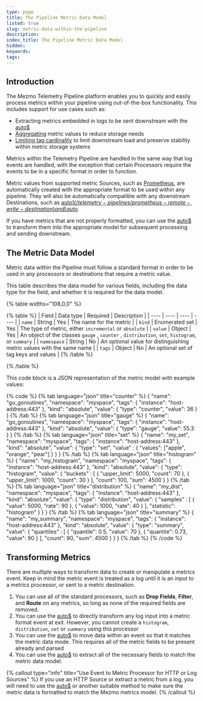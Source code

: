 ```yaml
---
type: page
title: The Pipeline Metric Data Model
listed: true
slug: metric-data-within-the-pipeline
description: 
index_title: The Pipeline Metric Data Model
hidden: 
keywords: 
tags: 
---
```



## Introduction

The Mezmo Telemetry Pipeline platform enables you to quickly and easily process metrics within your pipeline using out-of-the-box functionality. This includes support for use cases such as:

- Extracting metrics embedded in logs to be sent downstream with the [auto$](/telemetry-pipelines/parse-processor)
- [Aggregating](/telemetry-pipelines/aggregate-processor) metric values to reduce storage needs
- [Limiting tag cardinality](/telemetry-pipelines/metrics-tag-cardinality-limit-processor) to limit downstream load and preserve stability within metric storage systems

Metrics within the Telemetry Pipeline are handled in the same way that log events are handled, with the exception that certain Processors require the events to be in a specific format in order to function.

Metric values from supported metric Sources, such as [Prometheus](/telemetry-pipelines/prometheus-remote-write-source), are automatically created with the appropriate format to be used within any pipeline. They will also be automatically compatible with any downstream Destinations, such as [auto$](/telemetry-pipelines/prometheus-remote-write-destination) and [auto$](/telemetry-pipelines/datadog-metrics-destination).

If you have metrics that are not properly formatted, you can use the [auto$](/telemetry-pipelines/event-to-metric-processor) to transform them into the appropriate model for subsequent processing and sending downstream.

## The Metric Data Model

Metric data within the Pipeline must follow a standard format in order to be used in any processors or destinations that require a metric value.

This table describes the data model for various fields, including the data type for the field, and whether it is required for the data model.

{% table widths="108,0,0" %}

{% table %}
| Field | Data type | Required | Description | 
| ---- | ---- | ---- | ---- | 
| `name` | String | Yes | The name for the metric | 
| `kind` | Enumerated set | Yes | The type of metric, either `incremental` or `absolute` | 
| `value` | Object | Yes | An object of the classes `gauge` , `counter` , `distribution`, `set`, `histogram`, or `summary` | 
| `namespace` | String | No | An optional value for distinguishing metric values with the same name | 
| `tags` | Object | No | An optional set of tag keys and values | 
{% /table %}

{% /table %}

This code block is a JSON representation of the metric model with example values:

{% code %}
{% tab language="json" title="counter" %}
{
"name": "go_goroutines",
"namespace": "myspace",
"tags": {
"instance": "host-address:443"
},
"kind": "absolute",
"value": {
"type": "counter",
"value": 36
}
}
{% /tab %}
{% tab language="json" title="gauge" %}
{
"name": "go_goroutines",
"namespace": "myspace",
"tags": {
"instance": "host-address:443"
},
"kind": "absolute",
"value": {
"type": "gauge",
"value": 55.3
}
}
{% /tab %}
{% tab language="json" title="set" %}
{
"name": "my_set",
"namespace": "myspace",
"tags": {
"instance": "host-address:443"
},
"kind": "absolute",
"value": {
"type": "set",
"value" : {
"values": ["apple", "orange", "pear"]
}
}
}
{% /tab %}
{% tab language="json" title="histogram" %}
{
"name": "my_histogram",
"namespace": "myspace",
"tags": {
"instance": "host-address:443"
},
"kind": "absolute",
"value": {
"type": "histogram",
"value": {
"buckets" : [
{
"upper_limit": 5000,
"count": 70
},
{
"upper_limit": 1000,
"count": 30
}
],
"count": 100,
"sum": 4500
}
}
{% /tab %}
{% tab language="json" title="distribution" %}
{
"name": "my_dist",
"namespace": "myspace",
"tags": {
"instance": "host-address:443"
},
"kind": "absolute",
"value": {
"type": "distribution",
"value": {
"samples" : [
{
"value": 5000,
"rate": 90
},
{
"value": 1000,
"rate": 40
}
],
"statistic": "histogram"
}
}
}
{% /tab %}
{% tab language="json" title="summary" %}
{
"name": "my_summary",
"namespace": "myspace",
"tags": {
"instance": "host-address:443"
},
"kind": "absolute",
"value": {
"type": "summary",
"value": {
"quantiles" : [
{
"quantile": 0.5,
"value": 70
},
{
"quantile": 0.73,
"value": 90
}
],
"count": 90,
"sum": 4500
}
}
}
{% /tab %}
{% /code %}

## Transforming Metrics

There are multiple ways to transform data to create or manipulate a metrics event. Keep in mind the metric event is treated as a log until it is an input to a metrics processor, or sent to a metric destination.

1. You can use all of the standard processors, such as **Drop Fields**, **Filter**, and **Route** on any metrics, so long as none of the required fields are removed.
2. You can use the [auto$](/telemetry-pipelines/event-to-metric-processor) to directly transform any log input into a metric format event at exit. However, you cannot create a `histogram`, `distribution`, `set` or `summary` using this processor
3. You can use the [auto$](/telemetry-pipelines/map-fields-processor) to move data within an event so that it matches the metric data mode. This requires all of the metric fields to be present already and parsed
4. You can use the [auto$](/telemetry-pipelines/parse-processor) to extract all of the necessary fields to match the metric data model.

{% callout type="info" title="Use Event to Metric Processor for HTTP or Log Sources" %}
If you use an HTTP Source or extract a metric from a log, you will need to use the [auto$](/telemetry-pipelines/event-to-metric-processor) or another suitable method to make sure the metric data is formatted to match the Mezmo metrics model.
{% /callout %}